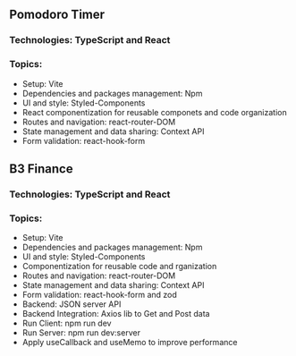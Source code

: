 ## Pomodoro Timer

### Technologies: TypeScript and React

### Topics:

- Setup: Vite
- Dependencies and packages management: Npm
- UI and style: Styled-Components
- React componentization for reusable componets and code organization
- Routes and navigation: react-router-DOM
- State management and data sharing: Context API
- Form validation: react-hook-form

## B3 Finance

### Technologies: TypeScript and React

### Topics:

- Setup: Vite
- Dependencies and packages management: Npm
- UI and style: Styled-Components
- Componentization for reusable code and rganization
- Routes and navigation: react-router-DOM
- State management and data sharing: Context API
- Form validation: react-hook-form and zod
- Backend: JSON server API
- Backend Integration: Axios lib to Get and Post data
- Run Client: npm run dev
- Run Server: npm run dev:server
- Apply useCallback and useMemo to improve performance
